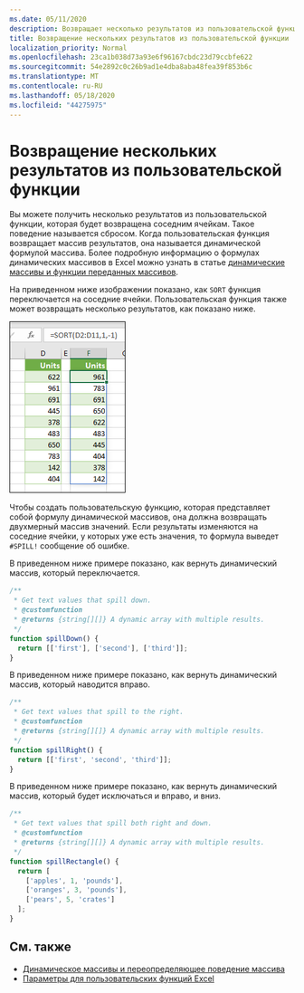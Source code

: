 ```yaml
---
ms.date: 05/11/2020
description: Возвращает несколько результатов из пользовательской функции в надстройке Office Excel.
title: Возвращение нескольких результатов из пользовательской функции
localization_priority: Normal
ms.openlocfilehash: 23ca1b038d73a93e6f96167cbdc23d79ccbfe622
ms.sourcegitcommit: 54e2892c0c26b9ad1e4dba8aba48fea39f853b6c
ms.translationtype: MT
ms.contentlocale: ru-RU
ms.lasthandoff: 05/18/2020
ms.locfileid: "44275975"
---
```

# <a name="return-multiple-results-from-your-custom-function"></a>Возвращение нескольких результатов из пользовательской функции

Вы можете получить несколько результатов из пользовательской функции, которая будет возвращена соседним ячейкам. Такое поведение называется сбросом. Когда пользовательская функция возвращает массив результатов, она называется динамической формулой массива. Более подробную информацию о формулах динамических массивов в Excel можно узнать в статье [динамические массивы и функции переданных массивов](https://support.office.com/article/dynamic-arrays-and-spilled-array-behavior-205c6b06-03ba-4151-89a1-87a7eb36e531).

На приведенном ниже изображении показано, как `SORT` функция переключается на соседние ячейки. Пользовательская функция также может возвращать несколько результатов, как показано ниже.

![Снимок экрана функции SORT, отображающей несколько результатов в нескольких ячейках.](../images/dynamic-array-spill.png)

Чтобы создать пользовательскую функцию, которая представляет собой формулу динамической массивов, она должна возвращать двухмерный массив значений. Если результаты изменяются на соседние ячейки, у которых уже есть значения, то формула выведет `#SPILL!` сообщение об ошибке.

В приведенном ниже примере показано, как вернуть динамический массив, который переключается.

```javascript
/**
 * Get text values that spill down.
 * @customfunction
 * @returns {string[][]} A dynamic array with multiple results.
 */
function spillDown() {
  return [['first'], ['second'], ['third']];
}
```

В приведенном ниже примере показано, как вернуть динамический массив, который наводится вправо. 

```javascript
/**
 * Get text values that spill to the right.
 * @customfunction
 * @returns {string[][]} A dynamic array with multiple results.
 */
function spillRight() {
  return [['first', 'second', 'third']];
}
```

В приведенном ниже примере показано, как вернуть динамический массив, который будет исключаться и вправо, и вниз.

```javascript
/**
 * Get text values that spill both right and down.
 * @customfunction
 * @returns {string[][]} A dynamic array with multiple results.
 */
function spillRectangle() {
  return [
    ['apples', 1, 'pounds'],
    ['oranges', 3, 'pounds'],
    ['pears', 5, 'crates']
  ];
}
```

## <a name="see-also"></a>См. также

- [Динамическое массивы и переопределяющее поведение массива](https://support.microsoft.com/office/205c6b06-03ba-4151-89a1-87a7eb36e531)
- [Параметры для пользовательских функций Excel](custom-functions-parameter-options.md)